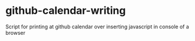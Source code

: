 # github-calendar-writing
Script for printing at github calendar over inserting javascript in console of a browser
